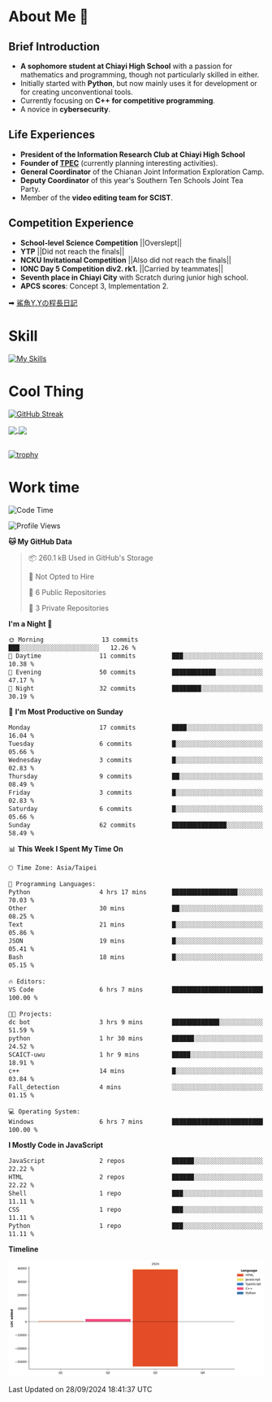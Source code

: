 # About Me 👋
## Brief Introduction
- **A sophomore student at Chiayi High School** with a passion for mathematics and programming, though not particularly skilled in either.
- Initially started with **Python**, but now mainly uses it for development or for creating unconventional tools.
- Currently focusing on **C++ for competitive programming**.
- A novice in **cybersecurity**.

## Life Experiences
- **President of the Information Research Club at Chiayi High School**
- **Founder of [TPEC](https://discord.gg/b3XmEup5Nz)** (currently planning interesting activities).
- **General Coordinator** of the Chianan Joint Information Exploration Camp.
- **Deputy Coordinator** of this year's Southern Ten Schools Joint Tea Party.
- Member of the **video editing team for SCIST**.

## Competition Experience
- **School-level Science Competition** ||Overslept||
- **YTP** ||Did not reach the finals||
- **NCKU Invitational Competition** ||Also did not reach the finals||
- **IONC Day 5 Competition div2. rk1.** ||Carried by teammates||
- **Seventh place in Chiayi City** with Scratch during junior high school.
- **APCS scores**: Concept 3, Implementation 2.

➡︎ [鯊魚Y.Yの程長日記](https://larryeng.github.io/)

# Skill
[![My Skills](https://skillicons.dev/icons?i=blender,arduino,vscode,visualstudio,pr,github,git,c,cpp,py,html,css,js)](https://skillicons.dev)


# Cool Thing

[![GitHub Streak](https://streak-stats.demolab.com/?user=Larryeng&theme=holi-theme)](https://git.io/streak-stats)

<a href="https://github.com/anuraghazra/github-readme-stats">
  <img height=200 align="center" src="https://github-readme-stats.vercel.app/api?username=Larryeng&theme=github_dark&rank_icon=github" />
</a>
<a href="https://github.com/anuraghazra/convoychat">
  <img height=200 align="center" src="https://github-readme-stats.vercel.app/api/top-langs?username=Larryeng&layout=compact&langs_count=8&card_width=320&theme=github_dark" />
</a>

<br>

<br>

[![trophy](https://github-profile-trophy.vercel.app/?username=Larryeng&theme=darkhub)](https://github.com/ryo-ma/github-profile-trophy)
# Work time
<!--START_SECTION:waka-->
![Code Time](http://img.shields.io/badge/Code%20Time-249%20hrs%2016%20mins-blue)

![Profile Views](http://img.shields.io/badge/Profile%20Views-0-blue)

**🐱 My GitHub Data** 

> 📦 260.1 kB Used in GitHub's Storage 
 > 
> 🚫 Not Opted to Hire
 > 
> 📜 6 Public Repositories 
 > 
> 🔑 3 Private Repositories 
 > 
**I'm a Night 🦉** 

```text
🌞 Morning                13 commits          ███░░░░░░░░░░░░░░░░░░░░░░   12.26 % 
🌆 Daytime                11 commits          ███░░░░░░░░░░░░░░░░░░░░░░   10.38 % 
🌃 Evening                50 commits          ████████████░░░░░░░░░░░░░   47.17 % 
🌙 Night                  32 commits          ████████░░░░░░░░░░░░░░░░░   30.19 % 
```
📅 **I'm Most Productive on Sunday** 

```text
Monday                   17 commits          ████░░░░░░░░░░░░░░░░░░░░░   16.04 % 
Tuesday                  6 commits           █░░░░░░░░░░░░░░░░░░░░░░░░   05.66 % 
Wednesday                3 commits           █░░░░░░░░░░░░░░░░░░░░░░░░   02.83 % 
Thursday                 9 commits           ██░░░░░░░░░░░░░░░░░░░░░░░   08.49 % 
Friday                   3 commits           █░░░░░░░░░░░░░░░░░░░░░░░░   02.83 % 
Saturday                 6 commits           █░░░░░░░░░░░░░░░░░░░░░░░░   05.66 % 
Sunday                   62 commits          ███████████████░░░░░░░░░░   58.49 % 
```


📊 **This Week I Spent My Time On** 

```text
🕑︎ Time Zone: Asia/Taipei

💬 Programming Languages: 
Python                   4 hrs 17 mins       ██████████████████░░░░░░░   70.03 % 
Other                    30 mins             ██░░░░░░░░░░░░░░░░░░░░░░░   08.25 % 
Text                     21 mins             █░░░░░░░░░░░░░░░░░░░░░░░░   05.86 % 
JSON                     19 mins             █░░░░░░░░░░░░░░░░░░░░░░░░   05.41 % 
Bash                     18 mins             █░░░░░░░░░░░░░░░░░░░░░░░░   05.15 % 

🔥 Editors: 
VS Code                  6 hrs 7 mins        █████████████████████████   100.00 % 

🐱‍💻 Projects: 
dc bot                   3 hrs 9 mins        █████████████░░░░░░░░░░░░   51.59 % 
python                   1 hr 30 mins        ██████░░░░░░░░░░░░░░░░░░░   24.52 % 
SCAICT-uwu               1 hr 9 mins         █████░░░░░░░░░░░░░░░░░░░░   18.91 % 
c++                      14 mins             █░░░░░░░░░░░░░░░░░░░░░░░░   03.84 % 
Fall_detection           4 mins              ░░░░░░░░░░░░░░░░░░░░░░░░░   01.15 % 

💻 Operating System: 
Windows                  6 hrs 7 mins        █████████████████████████   100.00 % 
```

**I Mostly Code in JavaScript** 

```text
JavaScript               2 repos             ██████░░░░░░░░░░░░░░░░░░░   22.22 % 
HTML                     2 repos             ██████░░░░░░░░░░░░░░░░░░░   22.22 % 
Shell                    1 repo              ███░░░░░░░░░░░░░░░░░░░░░░   11.11 % 
CSS                      1 repo              ███░░░░░░░░░░░░░░░░░░░░░░   11.11 % 
Python                   1 repo              ███░░░░░░░░░░░░░░░░░░░░░░   11.11 % 
```



**Timeline**

![Lines of Code chart](https://raw.githubusercontent.com/Larryeng/Larryeng/main/assets/bar_graph.png)


 Last Updated on 28/09/2024 18:41:37 UTC
<!--END_SECTION:waka-->

